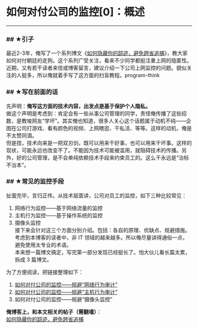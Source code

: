 # 如何对付公司的监控[0]：概述 

-----

 ### ## ★引子

 最近2-3年，俺写了一个系列博文《[如何隐藏你的踪迹，避免跨省追捕](http://program-think.blogspot.com/2010/04/howto-cover-your-tracks-0.html)》，教大家如何对付朝廷的走狗。这个系列广受关注，看来不少同学都挺注重上网的隐匿性。近期，又有若干读者来信或博客留言，建议介绍一下公司上网监控的问题。貌似关注的人挺多，所以俺就着手写了这方面的扫盲教程。program-think  
   
 ### ## ★写在前面的话

 先声明：**俺写这方面的技术内容，出发点是基于保护个人隐私。**  
 做这个声明是考虑到：肯定会有一些从事公司管理的同学，责怪俺传播了这些招数，是教唆网友“学坏”。其实俺也知道，很多人关心这个话题属于动机不纯——企图在公司打游戏、看有颜色的视频、上网瞎逛、干私活、等等。这样的动机，俺是不太赞同滴。  
 但是捏，技术向来是一把双刃剑，既可以用来干好事，也可以用来干坏事。这样的现状，可能永远也改变不了。不能因为技术可能被滥用，就阻碍技术的传播。另外，好的公司管理，是不会单纯依赖技术手段来约束员工的。这么干永远是“治标不治本”。  
   
 ### ## ★常见的监控手段

 扯蛋完毕，言归正传。从技术层面讲，公司对员工的监控，如下三种比较常见：  
 1. 网络行为监控——基于网络流量的监控  
 2. 主机行为监控——基于操作系统的监控  
 3. 摄像头监控  
 接下来会针对这三个方面分别介绍。包括：各自的原理、优缺点、规避措施。考虑到本博客的读者中，非 IT 领域的越来越多。所以俺尽量讲得通俗一点，避免使用太专业的术语。  
 本来想一篇博文搞定，写完第一部分发现已经挺长了。怕大伙儿看长篇太累，拆成 3 篇博文。  
   
    
 为了方便阅读，把链接整理如下：  
 1. [如何对付公司的监控——规避“网络行为审计”](http://program-think.blogspot.com/2013/05/howto-anti-it-audit-1.html)  
 2. [如何对付公司的监控——规避“主机行为审计”](http://program-think.blogspot.com/2013/05/howto-anti-it-audit-2.html)  
 3. 如何对付公司的监控——规避“摄像头监控”  
   
 **俺博客上，和本文相关的帖子（需翻墙）**：  
 [如何隐藏你的踪迹，避免跨省追捕](http://program-think.blogspot.com/2010/04/howto-cover-your-tracks-0.html) 